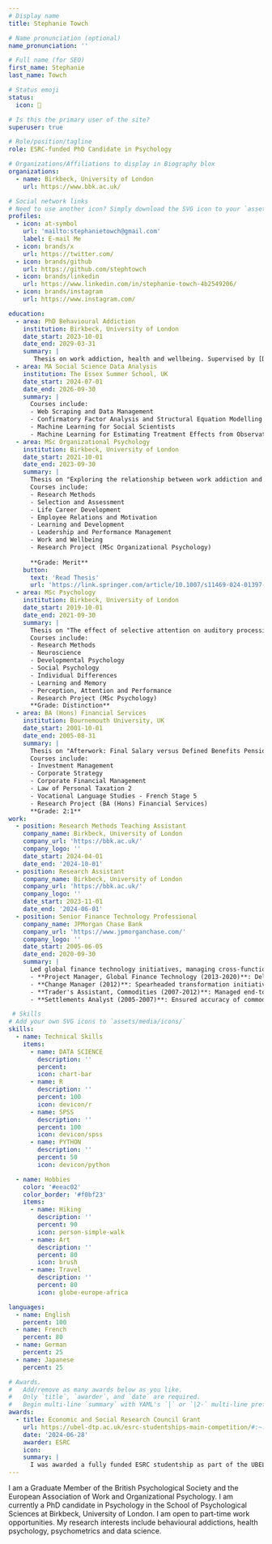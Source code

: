 ```yaml
---
# Display name
title: Stephanie Towch

# Name pronunciation (optional)
name_pronunciation: ''

# Full name (for SEO)
first_name: Stephanie
last_name: Towch

# Status emoji
status:
  icon: 💬

# Is this the primary user of the site?
superuser: true

# Role/position/tagline
role: ESRC-funded PhD Candidate in Psychology

# Organizations/Affiliations to display in Biography blox
organizations:
  - name: Birkbeck, University of London
    url: https://www.bbk.ac.uk/

# Social network links
# Need to use another icon? Simply download the SVG icon to your `assets/media/icons/` folder.
profiles:
  - icon: at-symbol
    url: 'mailto:stephanietowch@gmail.com'
    label: E-mail Me
  - icon: brands/x
    url: https://twitter.com/
  - icon: brands/github
    url: https://github.com/stephtowch
  - icon: brands/linkedin
    url: https://www.linkedin.com/in/stephanie-towch-4b2549206/
  - icon: brands/instagram
    url: https://www.instagram.com/

education:
  - area: PhD Behavioural Addiction
    institution: Birkbeck, University of London
    date_start: 2023-10-01
    date_end: 2029-03-31
    summary: |
       Thesis on work addiction, health and wellbeing. Supervised by [Dr. Halley M. Pontes](https://www.halleypontes.com/). Funded by the Economic and Social Research Council, UK.
  - area: MA Social Science Data Analysis
    institution: The Essex Summer School, UK
    date_start: 2024-07-01
    date_end: 2026-09-30
    summary: |
      Courses include:
      - Web Scraping and Data Management
      - Confirmatory Factor Analysis and Structural Equation Modelling
      - Machine Learning for Social Scientists
      - Machine Learning for Estimating Treatment Effects from Observational Data
  - area: MSc Organizational Psychology
    institution: Birkbeck, University of London
    date_start: 2021-10-01
    date_end: 2023-09-30
    summary: |
      Thesis on "Exploring the relationship between work addiction and burnout" was published in The International Journal of Mental Health and Addictions. Supervised by [Dr. Halley M. Pontes](https://www.halleypontes.com/). 
      Courses include:
      - Research Methods
      - Selection and Assessment
      - Life Career Development
      - Employee Relations and Motivation
      - Learning and Development
      - Leadership and Performance Management
      - Work and Wellbeing
      - Research Project (MSc Organizational Psychology)
  
      **Grade: Merit**
    button:
      text: 'Read Thesis'
      url: 'https://link.springer.com/article/10.1007/s11469-024-01397-8'
  - area: MSc Psychology
    institution: Birkbeck, University of London
    date_start: 2019-10-01
    date_end: 2021-09-30
    summary: |
      Thesis on "The effect of selective attention on auditory processing: Detection accuracy of task-relevant frequencies versus task-irrelevant sounds. Supervised by [Prof. Fred Dick](https://scholar.google.co.uk/citations?user=PQAis5EAAAAJ&hl=en). 
      Courses include:
      - Research Methods
      - Neuroscience
      - Developmental Psychology
      - Social Psychology
      - Individual Differences 
      - Learning and Memory
      - Perception, Attention and Performance
      - Research Project (MSc Psychology)
      **Grade: Distinction**
  - area: BA (Hons) Financial Services
    institution: Bournemouth University, UK
    date_start: 2001-10-01
    date_end: 2005-08-31
    summary: |
      Thesis on "Afterwork: Final Salary versus Defined Benefits Pension Scheme"
      Courses include:
      - Investment Management
      - Corporate Strategy
      - Corporate Financial Management
      - Law of Personal Taxation 2
      - Vocational Language Studies - French Stage 5
      - Research Project (BA (Hons) Financial Services)
      **Grade: 2:1**
work:
  - position: Research Methods Teaching Assistant
    company_name: Birkbeck, University of London
    company_url: 'https://bbk.ac.uk/'
    company_logo: ''
    date_start: 2024-04-01
    date_end: '2024-10-01'
  - position: Research Assistant 
    company_name: Birkbeck, University of London
    company_url: 'https://bbk.ac.uk/'
    company_logo: ''
    date_start: 2023-11-01
    date_end: '2024-06-01'
  - position: Senior Finance Technology Professional
    company_name: JPMorgan Chase Bank
    company_url: 'https://www.jpmorganchase.com/'
    company_logo: ''
    date_start: 2005-06-05
    date_end: 2020-09-30
    summary: |
      Led global finance technology initiatives, managing cross-functional teams of 25+ across 8 locations. Progressed through multiple roles with increasing responsibility:
      - **Project Manager, Global Finance Technology (2013-2020)**: Delivered critical finance and regulatory projects while managing timelines, budgets, and stakeholder relationships.
      - **Change Manager (2012)**: Spearheaded transformation initiatives and conducted change impact assessments. 
      - **Trader's Assistant, Commodities (2007-2012)**: Managed end-to-end trade lifecycle and led system migration projects.
      - **Settlements Analyst (2005-2007)**: Ensured accuracy of commodities transactions while developing industry expertise.

 # Skills
# Add your own SVG icons to `assets/media/icons/`
skills:
  - name: Technical Skills
    items:
      - name: DATA SCIENCE
        description: ''
        percent: 
        icon: chart-bar  
      - name: R
        description: ''
        percent: 100
        icon: devicon/r
      - name: SPSS
        description: ''
        percent: 100
        icon: devicon/spss
      - name: PYTHON
        description: ''
        percent: 50
        icon: devicon/python

  - name: Hobbies
    color: '#eeac02'
    color_border: '#f0bf23'
    items:
      - name: Hiking
        description: ''
        percent: 90
        icon: person-simple-walk
      - name: Art
        description: ''
        percent: 80
        icon: brush
      - name: Travel
        description: ''
        percent: 80
        icon: globe-europe-africa

languages:
  - name: English
    percent: 100
  - name: French
    percent: 80
  - name: German
    percent: 25
  - name: Japanese
    percent: 25

# Awards.
#   Add/remove as many awards below as you like.
#   Only `title`, `awarder`, and `date` are required.
#   Begin multi-line `summary` with YAML's `|` or `|2-` multi-line prefix and indent 2 spaces below.
awards:
  - title: Economic and Social Research Council Grant
    url: https://ubel-dtp.ac.uk/esrc-studentships-main-competition/#:~:text=What's%20on%20offer,figure%20includes%20the%20London%20Allowance.
    date: '2024-06-28'
    awarder: ESRC
    icon: 
    summary: |
      I was awarded a fully funded ESRC studentship as part of the UBEL doctoral training program for my PhD in Psychology at Birkbeck, University of London to further my research in work addiction, health and wellbeing.
---
```


I am a Graduate Member of the British Psychological Society and the European Association of Work and Organizational Psychology. I am currently a PhD candidate in Psychology in the School of Psychological Sciences at Birkbeck, University of London. I am open to part-time work opportunities. My research interests include behavioural addictions, health psychology, psychometrics and data science.
